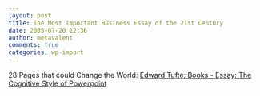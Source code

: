 ```yaml
---
layout: post
title: The Most Important Business Essay of the 21st Century
date: 2005-07-20 12:36
author: metavalent
comments: true
categories: wp-import
---
```

28 Pages that could Change the World: <a href="http://www.edwardtufte.com/tufte/books_pp">Edward Tufte: Books - Essay: The Cognitive Style of Powerpoint</a>
